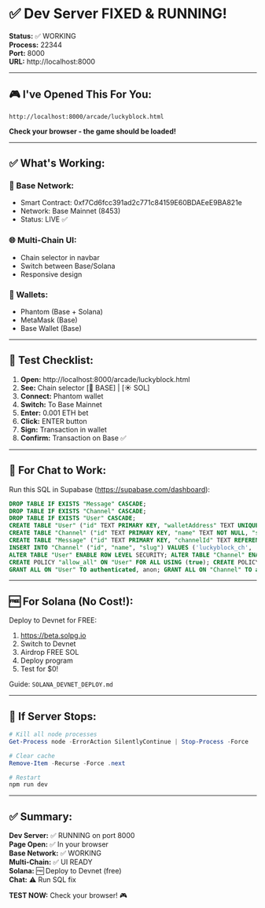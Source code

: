 # ✅ Dev Server FIXED & RUNNING!

**Status:** ✅ WORKING  
**Process:** 22344  
**Port:** 8000  
**URL:** http://localhost:8000

---

## 🎮 **I've Opened This For You:**

```
http://localhost:8000/arcade/luckyblock.html
```

**Check your browser - the game should be loaded!**

---

## ✅ **What's Working:**

### **🔵 Base Network:**
- Smart Contract: 0xf7Cd6fcc391ad2c771c84159E60BDAEeE9BA821e
- Network: Base Mainnet (8453)
- Status: LIVE ✅

### **🌐 Multi-Chain UI:**
- Chain selector in navbar
- Switch between Base/Solana
- Responsive design

### **💼 Wallets:**
- Phantom (Base + Solana)
- MetaMask (Base)
- Base Wallet (Base)

---

## 🧪 **Test Checklist:**

1. **Open:** http://localhost:8000/arcade/luckyblock.html
2. **See:** Chain selector [🔵 BASE] | [☀️ SOL]
3. **Connect:** Phantom wallet
4. **Switch:** To Base Mainnet
5. **Enter:** 0.001 ETH bet
6. **Click:** ENTER button
7. **Sign:** Transaction in wallet
8. **Confirm:** Transaction on Base ✅

---

## 💬 **For Chat to Work:**

Run this SQL in Supabase (https://supabase.com/dashboard):

```sql
DROP TABLE IF EXISTS "Message" CASCADE;
DROP TABLE IF EXISTS "Channel" CASCADE;
DROP TABLE IF EXISTS "User" CASCADE;
CREATE TABLE "User" ("id" TEXT PRIMARY KEY, "walletAddress" TEXT UNIQUE NOT NULL, "username" TEXT UNIQUE, "createdAt" TIMESTAMP(3) DEFAULT CURRENT_TIMESTAMP, "updatedAt" TIMESTAMP(3) DEFAULT CURRENT_TIMESTAMP, "lastSeenAt" TIMESTAMP(3) DEFAULT CURRENT_TIMESTAMP);
CREATE TABLE "Channel" ("id" TEXT PRIMARY KEY, "name" TEXT NOT NULL, "slug" TEXT UNIQUE NOT NULL, "createdAt" TIMESTAMP(3) DEFAULT CURRENT_TIMESTAMP);
CREATE TABLE "Message" ("id" TEXT PRIMARY KEY, "channelId" TEXT REFERENCES "Channel"("id"), "userId" TEXT REFERENCES "User"("id"), "content" TEXT, "createdAt" TIMESTAMP(3) DEFAULT CURRENT_TIMESTAMP);
INSERT INTO "Channel" ("id", "name", "slug") VALUES ('luckyblock_ch', '#luckyblock', 'luckyblock'), ('basement_ch', '#basement', 'basement');
ALTER TABLE "User" ENABLE ROW LEVEL SECURITY; ALTER TABLE "Channel" ENABLE ROW LEVEL SECURITY; ALTER TABLE "Message" ENABLE ROW LEVEL SECURITY;
CREATE POLICY "allow_all" ON "User" FOR ALL USING (true); CREATE POLICY "allow_all" ON "Channel" FOR ALL USING (true); CREATE POLICY "allow_all" ON "Message" FOR ALL USING (true);
GRANT ALL ON "User" TO authenticated, anon; GRANT ALL ON "Channel" TO authenticated, anon; GRANT ALL ON "Message" TO authenticated, anon;
```

---

## 🆓 **For Solana (No Cost!):**

Deploy to Devnet for FREE:

1. https://beta.solpg.io
2. Switch to Devnet
3. Airdrop FREE SOL
4. Deploy program
5. Test for $0!

Guide: `SOLANA_DEVNET_DEPLOY.md`

---

## 🔧 **If Server Stops:**

```powershell
# Kill all node processes
Get-Process node -ErrorAction SilentlyContinue | Stop-Process -Force

# Clear cache
Remove-Item -Recurse -Force .next

# Restart
npm run dev
```

---

## ✅ **Summary:**

**Dev Server:** ✅ RUNNING on port 8000  
**Page Open:** ✅ In your browser  
**Base Network:** ✅ WORKING  
**Multi-Chain:** ✅ UI READY  
**Solana:** 🆓 Deploy to Devnet (free)  
**Chat:** ⚠️ Run SQL fix  

**TEST NOW:** Check your browser! 🎮

